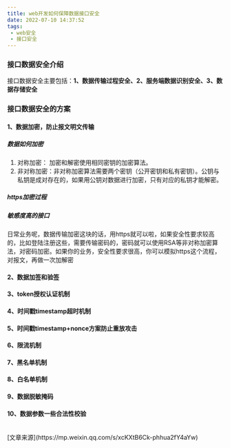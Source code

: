 ```yaml
---
title: web开发如何保障数据接口安全
date: 2022-07-10 14:37:52
tags:
 - web安全
 - 接口安全
---
```


### 接口数据安全介绍
接口数据安全主要包括：**1、数据传输过程安全、2、服务端数据识别安全、3、数据存储安全**

### 接口数据安全的方案
#### 1、数据加密，防止报文明文传输
##### 数据如何加密
1. 对称加密：  加密和解密使用相同密钥的加密算法。
2. 非对称加密：非对称加密算法需要两个密钥（公开密钥和私有密钥）。公钥与私钥是成对存在的，如果用公钥对数据进行加密，只有对应的私钥才能解密。

##### https加密过程


##### 敏感度高的接口
日常业务呢，数据传输加密这块的话，用https就可以啦，如果安全性要求较高的，比如登陆注册这些，需要传输密码的，密码就可以使用RSA等非对称加密算法，对密码加密。如果你的业务，安全性要求很高，你可以模拟https这个流程，对报文，再做一次加解密

#### 2、数据加签和验签
#### 3、token授权认证机制
#### 4、时间戳timestamp超时机制
#### 5、时间戳timestamp+nonce方案防止重放攻击
#### 6、限流机制
#### 7、黑名单机制
#### 8、白名单机制
#### 9、数据脱敏掩码
#### 10、数据参数一些合法性校验


<br />
[文章来源](https://mp.weixin.qq.com/s/xcKXtB6Ck-phhua2fY4aYw)